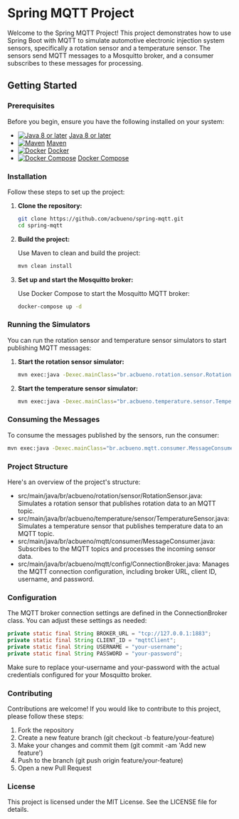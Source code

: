 # Spring MQTT Project

Welcome to the Spring MQTT Project! This project demonstrates how to use Spring Boot with MQTT to simulate automotive electronic injection system sensors, specifically a rotation sensor and a temperature sensor. The sensors send MQTT messages to a Mosquitto broker, and a consumer subscribes to these messages for processing.

## Getting Started

### Prerequisites

Before you begin, ensure you have the following installed on your system:

- [![Java 8 or later](https://www.oracle.com/favicon.ico)](https://www.oracle.com/java/technologies/javase-downloads.html) [Java 8 or later](https://www.oracle.com/java/technologies/javase-downloads.html)
- [![Maven](https://maven.apache.org/images/logos/maven-feather.png)](https://maven.apache.org/install.html) [Maven](https://maven.apache.org/install.html)
- [![Docker](https://www.docker.com/sites/default/files/d8/2019-07/Moby-logo.png)](https://www.docker.com/get-started) [Docker](https://www.docker.com/get-started)
- [![Docker Compose](https://docs.docker.com/icons/icon-compose-32x32.png)](https://docs.docker.com/compose/install/) [Docker Compose](https://docs.docker.com/compose/install/)

### Installation

Follow these steps to set up the project:

1. **Clone the repository:**

    ```bash
    git clone https://github.com/acbueno/spring-mqtt.git
    cd spring-mqtt
    ```

2. **Build the project:**

    Use Maven to clean and build the project:

    ```bash
    mvn clean install
    ```

3. **Set up and start the Mosquitto broker:**

    Use Docker Compose to start the Mosquitto MQTT broker:

    ```bash
    docker-compose up -d
    ```

### Running the Simulators

You can run the rotation sensor and temperature sensor simulators to start publishing MQTT messages:

1. **Start the rotation sensor simulator:**

    ```bash
    mvn exec:java -Dexec.mainClass="br.acbueno.rotation.sensor.RotationSensor"
    ```

2. **Start the temperature sensor simulator:**

    ```bash
    mvn exec:java -Dexec.mainClass="br.acbueno.temperature.sensor.TemperatureSensor"
    ```

### Consuming the Messages

To consume the messages published by the sensors, run the consumer:

```bash
mvn exec:java -Dexec.mainClass="br.acbueno.mqtt.consumer.MessageConsumer"
```
### Project Structure
Here's an overview of the project's structure:

- src/main/java/br/acbueno/rotation/sensor/RotationSensor.java: Simulates a rotation sensor that publishes rotation data to an MQTT topic.
- src/main/java/br/acbueno/temperature/sensor/TemperatureSensor.java: Simulates a temperature sensor that publishes temperature data to an MQTT topic.
- src/main/java/br/acbueno/mqtt/consumer/MessageConsumer.java: Subscribes to the MQTT topics and processes the incoming sensor data.
- src/main/java/br/acbueno/mqtt/config/ConnectionBroker.java: Manages the MQTT connection configuration, including broker URL, client ID, username, and password.

### Configuration
The MQTT broker connection settings are defined in the ConnectionBroker class. You can adjust these settings as needed:
```java
private static final String BROKER_URL = "tcp://127.0.0.1:1883";
private static final String CLIENT_ID = "mqttClient";
private static final String USERNAME = "your-username";
private static final String PASSWORD = "your-password";
```
Make sure to replace your-username and your-password with the actual credentials configured for your Mosquitto broker.

### Contributing
Contributions are welcome! If you would like to contribute to this project, please follow these steps:
  1. Fork the repository
  2. Create a new feature branch (git checkout -b feature/your-feature)
  3. Make your changes and commit them (git commit -am 'Add new feature')
  4. Push to the branch (git push origin feature/your-feature)
  5. Open a new Pull Request
### License
This project is licensed under the MIT License. See the LICENSE file for details.
